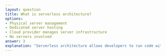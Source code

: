 ```yaml
---
layout: question
title: What is serverless architecture?
options:
- Physical server management
- Dedicated server hosting
- Cloud provider manages server infrastructure
- No servers involved
answer: 3
explanation: "Serverless architecture allows developers to run code without managing servers, as the cloud provider handles all infrastructure management."
---
```


